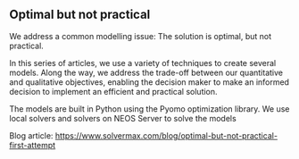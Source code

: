 ## Optimal but not practical
We address a common modelling issue: The solution is optimal, but not practical.

In this series of articles, we use a variety of techniques to create several models. Along the way, we address the trade-off between our quantitative and qualitative objectives, enabling the decision maker to make an informed decision to implement an efficient and practical solution.

The models are built in Python using the Pyomo optimization library. We use local solvers and solvers on NEOS Server to solve the models

Blog article: https://www.solvermax.com/blog/optimal-but-not-practical-first-attempt
